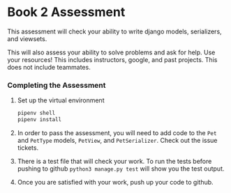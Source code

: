 # Book 2 Assessment
This assessment will check your ability to write django models, serializers, and viewsets.

This will also assess your ability to solve problems and ask for help. Use your resources! This includes instructors, google, and past projects. This does not include teammates. 

### Completing the Assessment
1. Set up the virtual environment
    ```sh
    pipenv shell
    pipenv install
    ```

2. In order to pass the assessment, you will need to add code to the `Pet` and `PetType` models, `PetView`, and `PetSerializer`. Check out the issue tickets.
3. There is a test file that will check your work. To run the tests before pushing to github `python3 manage.py test` will show you the test output.
4. Once you are satisfied with your work, push up your code to github.
